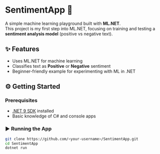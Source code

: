 # SentimentApp 🧠

A simple machine learning playground built with **ML.NET**.  
This project is my first step into ML.NET, focusing on training and testing a **sentiment analysis model** (positive vs negative text).

## ✨ Features
- Uses ML.NET for machine learning
- Classifies text as **Positive** or **Negative** sentiment
- Beginner-friendly example for experimenting with ML in .NET

## ⚙️ Getting Started

### Prerequisites
- [.NET 9 SDK](https://dotnet.microsoft.com/en-us/download) installed  
- Basic knowledge of C# and console apps

### ▶️ Running the App
```bash
git clone https://github.com/<your-username>/SentimentApp.git
cd SentimentApp
dotnet run
